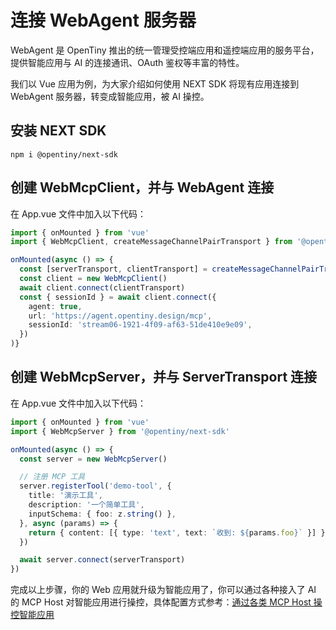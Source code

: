 # 连接 WebAgent 服务器

WebAgent 是 OpenTiny 推出的统一管理受控端应用和遥控端应用的服务平台，提供智能应用与 AI 的连接通讯、OAuth 鉴权等丰富的特性。

我们以 Vue 应用为例，为大家介绍如何使用 NEXT SDK 将现有应用连接到 WebAgent 服务器，转变成智能应用，被 AI 操控。

## 安装 NEXT SDK

```shell
npm i @opentiny/next-sdk
```

## 创建 WebMcpClient，并与 WebAgent 连接

在 App.vue 文件中加入以下代码：

```typescript
import { onMounted } from 'vue'
import { WebMcpClient, createMessageChannelPairTransport } from '@opentiny/next-sdk'

onMounted(async () => {
  const [serverTransport, clientTransport] = createMessageChannelPairTransport()
  const client = new WebMcpClient()
  await client.connect(clientTransport)
  const { sessionId } = await client.connect({
    agent: true,
    url: 'https://agent.opentiny.design/mcp',
    sessionId: 'stream06-1921-4f09-af63-51de410e9e09',
  })
)}
```

## 创建 WebMcpServer，并与 ServerTransport 连接

在 App.vue 文件中加入以下代码：

```typescript
import { onMounted } from 'vue'
import { WebMcpServer } from '@opentiny/next-sdk'

onMounted(async () => {
  const server = new WebMcpServer()

  // 注册 MCP 工具
  server.registerTool('demo-tool', {
    title: '演示工具',
    description: '一个简单工具',
    inputSchema: { foo: z.string() },
  }, async (params) => {
    return { content: [{ type: 'text', text: `收到: ${params.foo}` }] }
  })

  await server.connect(serverTransport)
})
```

完成以上步骤，你的 Web 应用就升级为智能应用了，你可以通过各种接入了 AI 的 MCP Host 对智能应用进行操控，具体配置方式参考：[通过各类 MCP Host 操控智能应用](./mcp-host.md)

